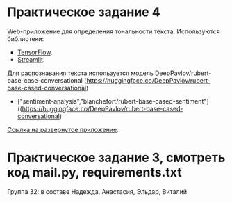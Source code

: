 # Практическое задание 4

Web-приложение для определения тональности текста. Используются библиотеки:

- [TensorFlow](https://www.tensorflow.org/).
- [Streamlit](https://streamlit.io/).

Для распознавания текста используется модель DeepPavlov/rubert-base-case-conversational (https://huggingface.co/DeepPavlov/rubert-base-cased-conversational)

- ["sentiment-analysis","blanchefort/rubert-base-cased-sentiment"]((https://huggingface.co/DeepPavlov/rubert-base-cased-conversational)

[Ссылка на развернутое приложение](https://smirnovaanastasia1234-smirnova-app-ls6d5v.streamlit.app/).


# Практическое задание 3, смотреть код mail.py, requirements.txt

Группа 32: в составе Надежда, Анастасия, Эльдар, Виталий
